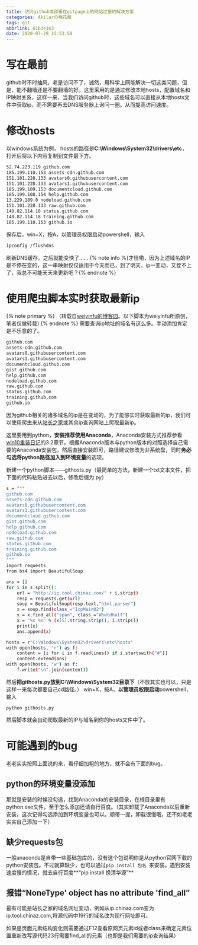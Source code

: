 ```yaml
---
title: 访问github或部署在gitpage上的网站过慢的解决方案
categories: Akilarの棉花糖
tags: git
abbrlink: 61b3e163
date: 2020-07-29 15:53:50
---
```

# 写在最前

github时不时抽风，老是访问不了，诚然，用科学上网能解决一切这类问题，但是，能不翻墙还是不要翻墙的好。这里采用的是通过修改本地hosts，配置域名和IP映射关系，这样一来，当我们访问github时，这些域名可以直接从本地hosts文件中获取ip，而不需要再去DNS服务器上询问一圈。从而提高访问速度。

# 修改hosts

以windows系统为例，
hosts的路径是**C:\Windows\System32\drivers\etc**，
打开后将以下内容复制到文件最下方。
```bash
52.74.223.119 github.com
185.199.110.153 assets-cdn.github.com
151.101.228.133 avatars0.githubusercontent.com
151.101.228.133 avatars1.githubusercontent.com
185.199.109.153 documentcloud.github.com
185.199.108.154 help.github.com
13.229.189.0 nodeload.github.com
151.101.228.133 raw.github.com
140.82.114.18 status.github.com
140.82.114.18 training.github.com
185.199.110.153 github.io
```
保存后，win+X，按A，以管理员权限启动powershell，输入
```bash
ipconfig /flushdns
```

刷新DNS缓存。之后就能变快了......
{% note info %}才怪嘞，因为上述域名的IP是不停在变的，这一串映射仅仅适用于今天而已，到了明天，ip一变动，又登不上了，我总不可能天天来更新吧？{% endnote %}

# 使用爬虫脚本实时获取最新ip
{% note primary %}
（转载自[weiyinfu的博客园](https://www.cnblogs.com/weiyinfu/p/6376420.html)。以下脚本为weiyinfu所原创，笔者仅做转载)
{% endnote %}
需要查询ip地址的域名有这么多。手动添加肯定是不乐意的了。
```bash
github.com
assets-cdn.github.com
avatars0.githubusercontent.com
avatars1.githubusercontent.com
documentcloud.github.com
gist.github.com
help.github.com
nodeload.github.com
raw.github.com
status.github.com
training.github.com
github.io
```

因为github相关的诸多域名的ip是在变动的，为了能够实时获取最新的ip，我们可以使用爬虫来从[站长之家](http://ip.chinaz.com/)或其余ip查询网站上爬取最新ip。

这里要用到python，**安装推荐使用Anaconda**，Anaconda安装方式推荐参看[win10重装日记](https://akilarlxh.github.io/post/29cf4234.html)的3.2章节。根据Anaconda版本与python版本的对照选择自己需要的Anaconda安装包，然后直接安装即可，路径建议修改为非系统盘，同时**务必勾选将python路径加入到环境变量**的选项。

新建一个python脚本——githosts.py（最简单的方法，新建一个txt文本文件，把下面的代码粘贴进去以后，修改后缀为.py）

```bash
s = """
github.com
assets-cdn.github.com
avatars0.githubusercontent.com
avatars1.githubusercontent.com
documentcloud.github.com
gist.github.com
help.github.com
nodeload.github.com
raw.github.com
status.github.com
training.github.com
github.io
"""
import requests
from bs4 import BeautifulSoup

ans = []
for i in s.split():
    url = "http://ip.tool.chinaz.com/" + i.strip()
    resp = requests.get(url)
    soup = BeautifulSoup(resp.text,"html.parser")
    x = soup.find(class_="IcpMain02")
    x = x.find_all("span", class_="Whwtdhalf")
    x = "%s %s" % (x[5].string.strip(), i.strip())
    print(x)
    ans.append(x)

hosts = r"C:\Windows\System32\drivers\etc\hosts"
with open(hosts, "r") as f:
    content = [i for i in f.readlines() if i.startswith("#")]
    content.extend(ans)
with open(hosts, "w") as f:
    f.write("\n".join(content))
```
然后**把githosts.py放到C:\Windows\System32目录下**（不放其实也可以，只是这样一来每次都要自己cd路径。）
win+X，按A，**以管理员权限启动**powershell，输入
```
python githosts.py
```
然后脚本就会自动爬取最新的IP与域名到你的hosts文件中了。

# 可能遇到的bug
老老实实按照上面说的来，看仔细加粗的地方，就不会有下面的bug。
## python的环境变量没添加
那就是安装的时候没勾选，找到Anaconda的安装目录，在根目录里有python.exe文件，至于怎么添加还请自行百度。（其实卸载了Anaconda以后重新安装，这次记得勾选添加到环境变量也可以。顺带一提，卸载很慢哦，还不如老老实实自己添加一下）
## 缺少requests包
一般anaconda是自带一些基础包库的，没有这个包说明你是从python官网下载的python安装包。不过就算缺少，也可以通过`pip install 包名 `来安装。遇到安装速度慢的情况，就去自行百度**“pip install 换清华源”**

## 报错“NoneType' object has no attribute 'find_all”
最有可能是站长之家的域名网址变动，例如从ip.chinaz.com变为ip.tool.chinaz.com,将源代码中19行的域名改为现行网址即可。

如果是页面元素结构变化则需要通过F12查看原网页元素id或者class来确定元素位置重新改写源代码23行需要find_all的元素（也即是我们需要的ip查询结果）
